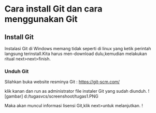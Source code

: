 # Cara install Git dan cara menggunakan Git

## Install Git
Instalasi Git di Windows memang tidak seperti di linux yang ketik perintah langsung terinstall.Kita harus men-download dulu,kemudian melakukan ritual next>next>finish.

### Unduh Git
Silahkan buka website resminya Git : https://git-scm.com/

klik kanan dan run as administrator file instaler Git yang sudah diunduh.
![gambar] d:/tugasvcs/screenshoot/tugas1.PNG

Maka akan muncul informasi lisensi Git,klik next>untuk melanjutkan.
!
